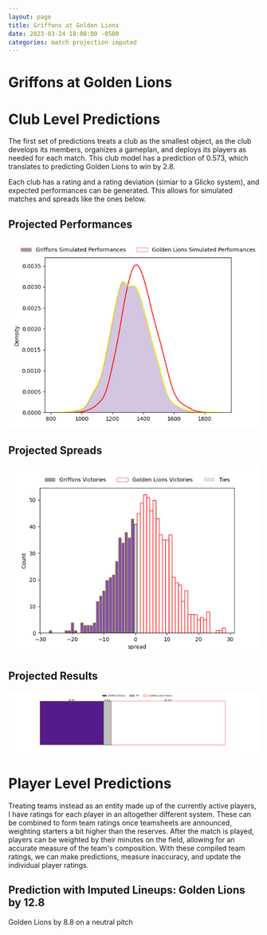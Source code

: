 ```yaml
---  
layout: page  
title: Griffons at Golden Lions  
date: 2023-03-24 18:00:00 -0500  
categories: match projection imputed  
---
```

# Griffons at Golden Lions

# Club Level Predictions


The first set of predictions treats a club as the smallest object, as the club develops its members, organizes a gameplan, and deploys its players as needed for each match. This club model has a prediction of 0.573, which translates to predicting Golden Lions to win by 2.8.

Each club has a rating and a rating deviation (simiar to a Glicko system), and expected performances can be generated. This allows for simulated matches and spreads like the ones below.
## Projected Performances


![Projected Performances](plots/performances_2023-03-24-GoldenLions-Griffons.png)
## Projected Spreads


![Projected Spreads](plots/spreads_2023-03-24-GoldenLions-Griffons.png)
## Projected Results


![Projected Results](plots/resultbar_2023-03-24-GoldenLions-Griffons.png)
# Player Level Predictions


Treating teams instead as an entity made up of the currently active players, I have ratings for each player in an altogether different system. These can be combined to form team ratings once teamsheets are announced, weighting starters a bit higher than the reserves. After the match is played, players can be weighted by their minutes on the field, allowing for an accurate measure of the team's composition. With these compiled team ratings, we can make predictions, measure inaccuracy, and update the individual player ratings.
## Prediction with Imputed Lineups: Golden Lions by 12.8


Golden Lions by 8.8 on a neutral pitch

